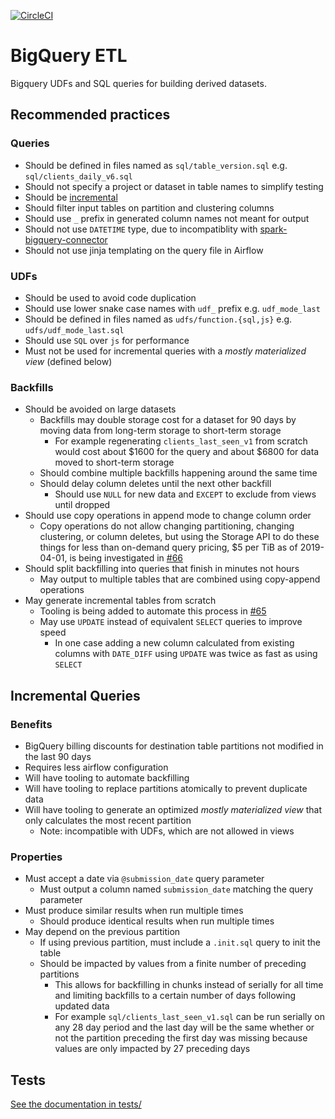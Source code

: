 [![CircleCI](https://img.shields.io/circleci/project/github/mozilla/bigquery-etl/master.svg)](https://circleci.com/gh/mozilla/bigquery-etl)

BigQuery ETL
===

Bigquery UDFs and SQL queries for building derived datasets.

Recommended practices
---

### Queries

- Should be defined in files named as `sql/table_version.sql` e.g.
  `sql/clients_daily_v6.sql`
- Should not specify a project or dataset in table names to simplify testing
- Should be [incremental](#incremental-queries)
- Should filter input tables on partition and clustering columns
- Should use `_` prefix in generated column names not meant for output
- Should not use `DATETIME` type, due to incompatiblity with
  [spark-bigquery-connector](https://github.com/GoogleCloudPlatform/spark-bigquery-connector/issues/5)
- Should not use jinja templating on the query file in Airflow

### UDFs

- Should be used to avoid code duplication
- Should use lower snake case names with `udf_` prefix e.g. `udf_mode_last`
- Should be defined in files named as `udfs/function.{sql,js}` e.g. `udfs/udf_mode_last.sql`
- Should use `SQL` over `js` for performance
- Must not be used for incremental queries with a _mostly materialized view_ (defined below)

### Backfills

- Should be avoided on large datasets
  - Backfills may double storage cost for a dataset for 90 days by moving
    data from long-term storage to short-term storage
    - For example regenerating `clients_last_seen_v1` from scratch would cost
      about $1600 for the query and about $6800 for data moved to short-term
      storage
  - Should combine multiple backfills happening around the same time
  - Should delay column deletes until the next other backfill
    - Should use `NULL` for new data and `EXCEPT` to exclude from views until
      dropped
- Should use copy operations in append mode to change column order
  - Copy operations do not allow changing partitioning, changing clustering, or
    column deletes, but using the Storage API to do these things for less than
    on-demand query pricing, $5 per TiB as of 2019-04-01, is being investigated
    in [#66](https://github.com/mozilla/bigquery-etl/issues/66)
- Should split backfilling into queries that finish in minutes not hours
  - May output to multiple tables that are combined using copy-append
    operations
- May generate incremental tables from scratch
  - Tooling is being added to automate this process in
    [#65](https://github.com/mozilla/bigquery-etl/issues/65)
  - May use `UPDATE` instead of equivalent `SELECT` queries to improve speed
    - In one case adding a new column calculated from existing columns with
      `DATE_DIFF` using `UPDATE` was twice as fast as using `SELECT`

Incremental Queries
---

### Benefits

- BigQuery billing discounts for destination table partitions not modified in
  the last 90 days
- Requires less airflow configuration
- Will have tooling to automate backfilling
- Will have tooling to replace partitions atomically to prevent duplicate data
- Will have tooling to generate an optimized _mostly materialized view_ that
  only calculates the most recent partition
  - Note: incompatible with UDFs, which are not allowed in views

### Properties

- Must accept a date via `@submission_date` query parameter
  - Must output a column named `submission_date` matching the query parameter
- Must produce similar results when run multiple times
  - Should produce identical results when run multiple times
- May depend on the previous partition
  - If using previous partition, must include a `.init.sql` query to init the
    table
  - Should be impacted by values from a finite number of preceding partitions
    - This allows for backfilling in chunks instead of serially for all time
      and limiting backfills to a certain number of days following updated data
    - For example `sql/clients_last_seen_v1.sql` can be run serially on any 28 day
      period and the last day will be the same whether or not the partition
      preceding the first day was missing because values are only impacted by
      27 preceding days

Tests
---

[See the documentation in tests/](tests/README.md)
